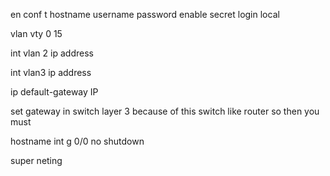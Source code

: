 en
conf t
hostname
username
password
enable secret
login local

vlan vty 0 15

int vlan 2
ip address

int vlan3
ip address

ip default-gateway IP

set gateway in switch layer 3 because of this switch like router so then you must


hostname
int g 0/0
no shutdown

super neting
